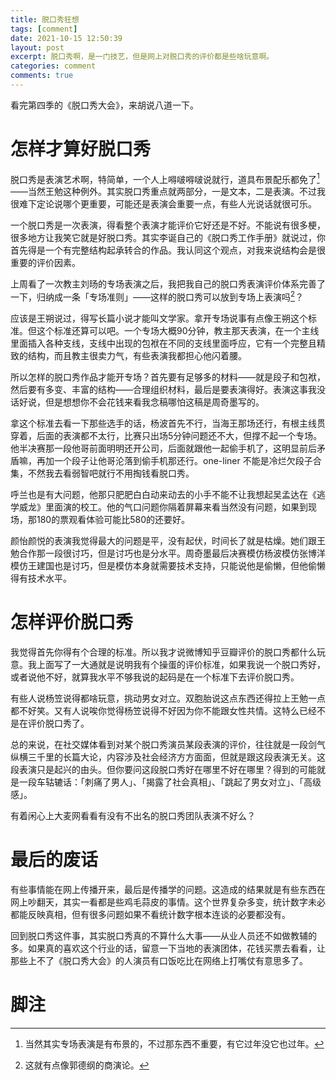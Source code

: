 ```yaml
---
title: 脱口秀狂想
tags: [comment]
date: 2021-10-15 12:50:39
layout: post
excerpt: 脱口秀啊，是一门技艺，但是网上对脱口秀的评价都是些啥玩意啊。
categories: comment
comments: true
---
```


看完第四季的《脱口秀大会》，来胡说八道一下。

# 怎样才算好脱口秀

脱口秀是表演艺术啊，特简单，一个人上嘚啵嘚啵说就行，道具布景配乐都免了[^1]——当然王勉这种例外。其实脱口秀重点就两部分，一是文本，二是表演。不过我很难下定论说哪个更重要，可能还是表演会重要一点，有些人光说话就很可乐。

一个脱口秀是一次表演，得看整个表演才能评价它好还是不好。不能说有很多梗，很多地方让我笑它就是好脱口秀。其实李诞自己的《脱口秀工作手册》就说过，你首先得是一个有完整结构起承转合的作品。我认同这个观点，对我来说结构会是很重要的评价因素。

上周看了一次教主刘旸的专场表演之后，我把我自己的脱口秀表演评价体系完善了一下，归纳成一条「专场准则」——这样的脱口秀可以放到专场上表演吗[^2]？

应该是王朔说过，得写长篇小说才能叫文学家。拿开专场说事有点像王朔这个标准。但这个标准还算可以吧。一个专场大概90分钟，教主那天表演，在一个主线里面插入各种支线，支线中出现的包袱在不同的支线里面呼应，它有一个完整且精致的结构，而且教主很卖力气，有些表演我都担心他闪着腰。

所以怎样的脱口秀作品才能开专场？首先要有足够多的材料——就是段子和包袱，然后要有多变、丰富的结构——合理组织材料，最后是要表演得好。表演这事我没话好说，但是想想你不会花钱来看我念稿哪怕这稿是周奇墨写的。

拿这个标准去看一下那些选手的话，杨波首先不行，当海王那场还行，有根主线贯穿着，后面的表演都不太行，比赛只出场5分钟问题还不大，但撑不起一个专场。他半决赛那一段他哥前面明明还开公司，后面就跟他一起偷手机了，这明显前后矛盾嘛，再加一个段子让他哥沦落到偷手机那还行。one-liner 不能是冷烂欠段子合集，不然我去看弱智吧就行不用掏钱看脱口秀。

呼兰也是有大问题，他那只肥肥白白动来动去的小手不能不让我想起吴孟达在《逃学威龙》里面演的校工。他的气口问题你隔着屏幕来看当然没有问题，如果到现场，那180的票观看体验可能比580的还要好。

颜怡颜悦的表演我觉得最大的问题是平，没有起伏，时间长了就是枯燥。她们跟王勉合作那一段很讨巧，但是讨巧也是分水平。周奇墨最后决赛模仿杨波模仿张博洋模仿王建国也是讨巧，但是模仿本身就需要技术支持，只能说他是偷懒，但他偷懒得有技术水平。

# 怎样评价脱口秀

我觉得首先你得有个合理的标准。所以我才说微博知乎豆瓣评价的脱口秀都什么玩意。我上面写了一大通就是说明我有个操蛋的评价标准，如果我说一个脱口秀好，或者说他不好，就算我水平不够我说的起码是在一个标准下去评价脱口秀。

有些人说杨笠说得都啥玩意，挑动男女对立。双胞胎说这点东西还得拉上王勉一点都不好笑。又有人说唉你觉得杨笠说得不好因为你不能跟女性共情。这特么已经不是在评价脱口秀了。

总的来说，在社交媒体看到对某个脱口秀演员某段表演的评价，往往就是一段剑气纵横三千里的长篇大论，内容涉及社会经济方方面面，但就是跟这段表演无关。这段表演只是起兴的由头。但你要问这段脱口秀好在哪里不好在哪里？得到的可能就是一段车轱辘话：「刺痛了男人」、「揭露了社会真相」、「跳起了男女对立」、「高级感」。

有着闲心上大麦网看看有没有不出名的脱口秀团队表演不好么？

# 最后的废话

有些事情能在网上传播开来，最后是传播学的问题。这造成的结果就是有些东西在网上吵翻天，其实一看都是些鸡毛蒜皮的事情。这个世界复杂多变，统计数字未必都能反映真相，但有很多问题如果不看统计数字根本连谈的必要都没有。

回到脱口秀这件事，其实脱口秀真的不算什么大事——从业人员还不如做教辅的多。如果真的喜欢这个行业的话，留意一下当地的表演团体，花钱买票去看看，让那些上不了《脱口秀大会》的人演员有口饭吃比在网络上打嘴仗有意思多了。


# 脚注
[^1]: 当然其实专场表演是有布景的，不过那东西不重要，有它过年没它也过年。

[^2]: 这就有点像郭德纲的商演论。